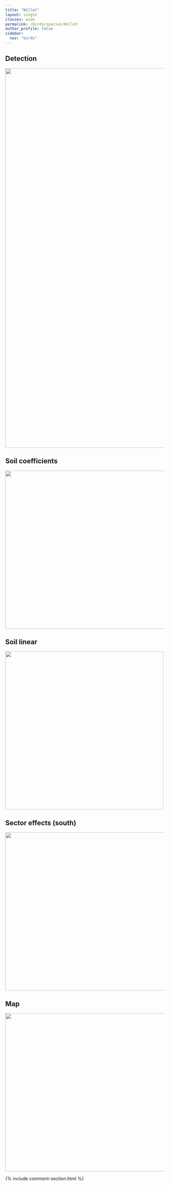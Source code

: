 ```yaml
---
title: "Willet"
layout: single
classes: wide
permalink: /birds/species/Willet
author_profile: false
sidebar:
  nav: "birds"
---
```


<h2>Detection</h2>

<a href="https://drive.google.com/uc?export=view&id=1kkeC5WK4B7gA60W-AvuaG2f2aXYlAu6O">
<img src="https://drive.google.com/uc?export=view&id=1kkeC5WK4B7gA60W-AvuaG2f2aXYlAu6O" height = "1200" width = "800">
</a>

<h2>Soil coefficients</h2>

<a href="https://drive.google.com/uc?export=view&id=1xxCkWavasT0xfTtfN_9WTT4SSvrShbg4">
<img src="https://drive.google.com/uc?export=view&id=1xxCkWavasT0xfTtfN_9WTT4SSvrShbg4" height = "500" width = "1000">
</a>

<h2>Soil linear</h2>

<a href="https://drive.google.com/uc?export=view&id=1XJQneV5rVtqjeC_3y4YnJi-ceVQjkPRX">
<img src="https://drive.google.com/uc?export=view&id=1XJQneV5rVtqjeC_3y4YnJi-ceVQjkPRX" height = "500" width = "500">
</a>

<h2>Sector effects (south)</h2>

<a href="https://drive.google.com/uc?export=view&id=1dsiyay9ij9jfZvS9cqWBerwivHDzIoN7">
<img src="https://drive.google.com/uc?export=view&id=1dsiyay9ij9jfZvS9cqWBerwivHDzIoN7" height = "500" width = "1000">
</a>

<h2>Map</h2>

<a href="https://drive.google.com/uc?export=view&id=1SVeqV6ZAzzyZEl7owvU81xmoIUBxar9X">
<img src="https://drive.google.com/uc?export=view&id=1SVeqV6ZAzzyZEl7owvU81xmoIUBxar9X" height = "500" width = "1500">
</a>

{% include comment-section.html %}
